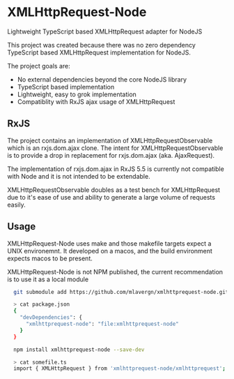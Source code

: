 # XMLHttpRequest-Node

Lightweight TypeScript based XMLHttpRequest adapter for NodeJS

This project was created because there was no zero dependency TypeScript based
XMLHttpRequest implementation for NodeJS.

The project goals are:

- No external dependencies beyond the core NodeJS library
- TypeScript based implementation
- Lightweight, easy to grok implementation
- Compatiblity with RxJS ajax usage of XMLHttpRequest

## RxJS

The project contains an implementation of XMLHttpRequestObservable which is
an rxjs.dom.ajax clone. The intent for XMLHttpRequestObservable is to
provide a drop in replacement for rxjs.dom.ajax (aka. AjaxRequest).

The implementation of rxjs.dom.ajax in RxJS 5.5 is currently not compatible with
Node and it is not intended to be extendable.

XMLHttpRequestObservable doubles as a test bench for XMLHttpRequest due to it's
ease of use and ability to generate a large volume of requests easily.

## Usage

XMLHttpRequest-Node uses make and those makefile targets expect a UNIX
environemnt. It developed on a macos, and the build environment expects
macos to be present.

XMLHttpRequest-Node is not NPM published, the current recommendation is to use
it as a local module

```bash
  git submodule add https://github.com/mlavergn/xmlhttprequest-node.git

  > cat package.json
  {
    "devDependencies": {
      "xmlhttprequest-node": "file:xmlhttprequest-node"
    }
  }

  npm install xmlhttprequest-node --save-dev

  > cat somefile.ts
  import { XMLHttpRequest } from 'xmlhttprequest-node/xmlhttprequest';
```
